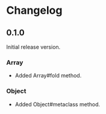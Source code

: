 # Changelog

## 0.1.0

Initial release version.

### Array

- Added Array#fold method.

### Object

- Added Object#metaclass method.

